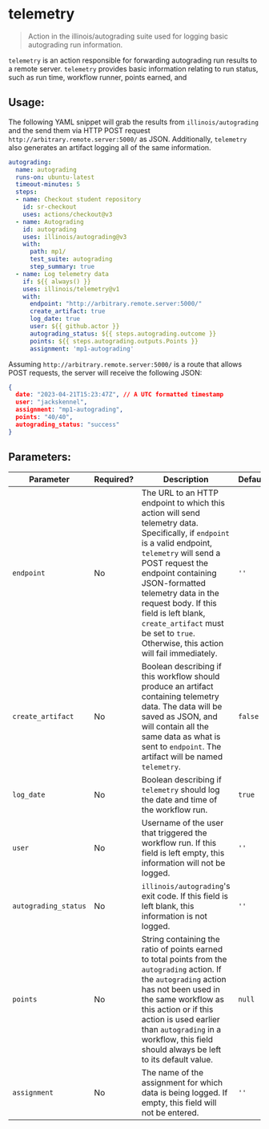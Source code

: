 # telemetry

> Action in the illinois/autograding suite used for logging basic autograding run information.

`telemetry` is an action responsible for forwarding autograding run results to a remote server. `telemetry` provides basic information relating to run status, such as run time, workflow runner, points earned, and 

## Usage:

The following YAML snippet will grab the results from `illinois/autograding` and the send them via HTTP POST request `http://arbitrary.remote.server:5000/` as JSON. Additionally, `telemetry` also generates an artifact logging all of the same information.

```yaml
autograding:
  name: autograding
  runs-on: ubuntu-latest
  timeout-minutes: 5
  steps:
  - name: Checkout student repository
    id: sr-checkout
    uses: actions/checkout@v3
  - name: Autograding
    id: autograding
    uses: illinois/autograding@v3
    with:
      path: mp1/
      test_suite: autograding
      step_summary: true
  - name: Log telemetry data
    if: ${{ always() }}
    uses: illinois/telemetry@v1
    with:
      endpoint: "http://arbitrary.remote.server:5000/"
      create_artifact: true
      log_date: true
      user: ${{ github.actor }}
      autograding_status: ${{ steps.autograding.outcome }}
      points: ${{ steps.autograding.outputs.Points }}
      assignment: 'mp1-autograding'
```

Assuming `http://arbitrary.remote.server:5000/` is a route that allows POST requests, the server will receive the following JSON:
```json
{
  date: "2023-04-21T15:23:47Z", // A UTC formatted timestamp
  user: "jackskennel",
  assignment: "mp1-autograding",
  points: "40/40",
  autograding_status: "success"
}
```

## Parameters:

|Parameter|Required?|Description|Default|
|--------------------|--------|-----------|-------|
|`endpoint`|No|The URL to an HTTP endpoint to which this action will send telemetry data. Specifically, if `endpoint` is a valid endpoint, `telemetry` will send a POST request the endpoint containing JSON-formatted telemetry data in the request body. If this field is left blank, `create_artifact` must be set to `true`. Otherwise, this action will fail immediately.|`''`|
|`create_artifact`|No|Boolean describing if this workflow should produce an artifact containing telemetry data. The data will be saved as JSON, and will contain all the same data as what is sent to `endpoint`. The artifact will be named `telemetry`.|`false`|
|`log_date`|No|Boolean describing if `telemetry` should log the date and time of the workflow run.|`true`|
|`user`|No|Username of the user that triggered the workflow run. If this field is left empty, this information will not be logged.|`''`|
|`autograding_status`|No|`illinois/autograding`'s exit code. If this field is left blank, this information is not logged.|`''`|
|`points`|No|String containing the ratio of points earned to total points from the `autograding` action. If the `autograding` action has not been used in the same workflow as this action or if this action is used earlier than `autograding` in a workflow, this field should always be left to its default value.|`null`|
|`assignment`|No|The name of the assignment for which data is being logged. If empty, this field will not be entered.|`''`|
